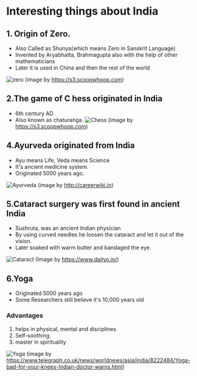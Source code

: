 # Interesting things about India


## 1. Origin of Zero.
- Also Called as Shunya(which means Zero in Sanskrit Language)
- Invented by Aryabhatta, Brahmagupta also with the help of other mathematicians
- Later it is used in China and then the rest of the world

![zero](https://s3.scoopwhoop.com/anj/edx/162052365.jpg)
(image by https://s3.scoopwhoop.com)


## 2.The game of C hess originated in India
-  6th century AD
- Also known as chaturaṅga.
![Chess](https://s3.scoopwhoop.com/anj/edx/329412441.jpg)
(image by https://s3.scoopwhoop.com)



## 4.Ayurveda originated from India
- Ayu means Life, Veda means Science 
- It's ancient medicine system.
- Originated 5000 years ago.

![Ayurveda](http://careerwiki.in/wp-content/uploads/2016/03/Ayurveda-Doctor.jpg)
(image by http://careerwiki.in)



## 5.Cataract surgery was first found in ancient India
- Sushruta, was an ancient Indian physician 
- By using curved needles he loosen the cataract and let it out of the vision.
- Later soaked with warm butter and bandaged the eye.

![Cataract](https://akm-img-a-in.tosshub.com/sites/dailyo/story/embed/201809/surgery1-copy_092618105950.jpg)
(Image by https://www.dailyo.in/)


## 6.Yoga
- Originated 5000 years ago
- Some Researchers still believe it's 10,000 years old

 ### Advantages
 1. helps in physical, mental and disciplines 
 1. Self-soothing.
 1. master in spirituality
 
![Yoga](https://secure.i.telegraph.co.uk/multimedia/archive/01792/yoga_1792126c.jpg)
(image by https://www.telegraph.co.uk/news/worldnews/asia/india/8222484/Yoga-bad-for-your-knees-Indian-doctor-warns.html)


